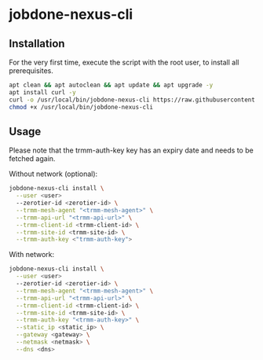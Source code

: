 # jobdone-nexus-cli

## Installation

For the very first time, execute the script with the root user, to install all prerequisites.

```bash
apt clean && apt autoclean && apt update && apt upgrade -y
apt install curl -y
curl -o /usr/local/bin/jobdone-nexus-cli https://raw.githubusercontent.com/jobdone-official/jobdone-nexus-cli/main/jobdone-nexus-cli
chmod +x /usr/local/bin/jobdone-nexus-cli
```

## Usage

Please note that the trmm-auth-key key has an expiry date and needs to be fetched again.

Without network (optional):

```bash
jobdone-nexus-cli install \
  --user <user>
  --zerotier-id <zerotier-id> \
  --trmm-mesh-agent "<trmm-mesh-agent>" \
  --trmm-api-url "<trmm-api-url>" \
  --trmm-client-id <trmm-client-id> \
  --trmm-site-id <trmm-site-id> \
  --trmm-auth-key <"trmm-auth-key">
```

With network:

```bash
jobdone-nexus-cli install \
  --user <user>
  --zerotier-id <zerotier-id> \
  --trmm-mesh-agent "<trmm-mesh-agent>" \
  --trmm-api-url "<trmm-api-url>" \
  --trmm-client-id <trmm-client-id> \
  --trmm-site-id <trmm-site-id> \
  --trmm-auth-key "<trmm-auth-key>" \
  --static_ip <static_ip> \
  --gateway <gateway> \
  --netmask <netmask> \
  --dns <dns>
```
